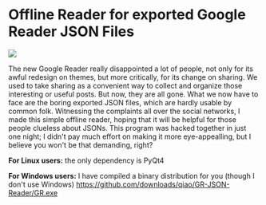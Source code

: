 Offline Reader for exported Google Reader JSON Files
====================================================

![](http://qiao.github.com/GR-JSON-Reader/screenshot.png)

The new Google Reader really disappointed a lot of people, not only for its awful redesign on themes, but more critically, for its change on sharing. We used to take sharing as a convenient way to collect and organize those interesting or useful posts. But now, they are all gone. What we now have to face are the boring exported JSON files, which are hardly usable by common folk. Witnessing the complaints all over the social networks, I made this simple offline reader, hoping that it will be helpful for those people clueless about JSONs. This program was hacked together in just one night; I didn't pay much effort on making it more eye-appealling, but I believe you won't be that demanding, right? 

**For Linux users:** the only dependency is PyQt4

**For Windows users:** I have compiled a binary distribution for you (though I don't use Windows)
https://github.com/downloads/qiao/GR-JSON-Reader/GR.exe
